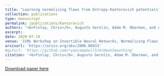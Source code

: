 ```yaml
---
title: "Learning normalizing flows from Entropy-Kantorovich potentials"
collection: publications
type: manuscript
permalink: /publications/Kantorovich
authors: "<b>Finlay, Chris</b>, Augusto Gerolin, Adam M. Oberman, and Aram-Alexandre Pooladian"
excerpt: 
date: 2020-07-18
venue: 'ICML Workshop on Invertible Neural Networks, Normalizing Flows, and Explicit Likelihood Models (<b>Contributed talk</b>)'
arxivurl: 'https://arxiv.org/abs/2006.06033'
#giturl: 'https://github.com/ryancampbell514/HeatSmoothing'
citation: '<b>Finlay, Chris</b>, Augusto Gerolin, Adam M. Oberman, and Aram-Alexandre Pooladian. &quot;Learning normalizing flows from Entropy-Kantorovich potentials.&quot; <i>arXiv preprint arXiv:2006.06033</i> (2020).'
---
```


[Download paper here]({{site.url}}/files/publications/2020-NFOT.pdf)
